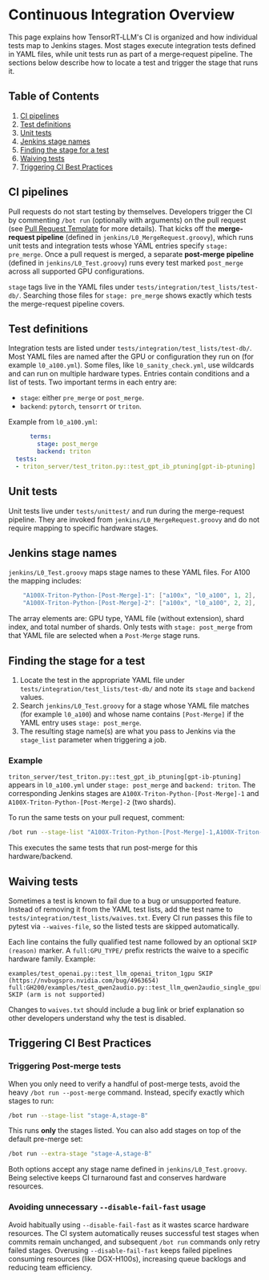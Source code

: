 # Continuous Integration Overview

This page explains how TensorRT‑LLM's CI is organized and how individual tests map to Jenkins stages. Most stages execute integration tests defined in YAML files, while unit tests run as part of a merge‑request pipeline. The sections below describe how to locate a test and trigger the stage that runs it.

## Table of Contents
1. [CI pipelines](#ci-pipelines)
2. [Test definitions](#test-definitions)
3. [Unit tests](#unit-tests)
4. [Jenkins stage names](#jenkins-stage-names)
5. [Finding the stage for a test](#finding-the-stage-for-a-test)
6. [Waiving tests](#waiving-tests)
7. [Triggering CI Best Practices](#triggering-ci-best-practices)

## CI pipelines

Pull requests do not start testing by themselves. Developers trigger the CI by commenting `/bot run` (optionally with arguments) on the pull request (see [Pull Request Template](../../../.github/pull_request_template.md) for more details). That kicks off the **merge-request pipeline** (defined in `jenkins/L0_MergeRequest.groovy`), which runs unit tests and integration tests whose YAML entries specify `stage: pre_merge`. Once a pull request is merged, a separate **post-merge pipeline** (defined in `jenkins/L0_Test.groovy`) runs every test marked `post_merge` across all supported GPU configurations.

`stage` tags live in the YAML files under `tests/integration/test_lists/test-db/`. Searching those files for `stage: pre_merge` shows exactly which tests the merge-request pipeline covers.

## Test definitions

Integration tests are listed under `tests/integration/test_lists/test-db/`. Most YAML files are named after the GPU or configuration they run on (for example `l0_a100.yml`). Some files, like `l0_sanity_check.yml`, use wildcards and can run on multiple hardware types. Entries contain conditions and a list of tests. Two important terms in each entry are:

- `stage`: either `pre_merge` or `post_merge`.
- `backend`: `pytorch`, `tensorrt` or `triton`.

Example from `l0_a100.yml`:

```yaml
      terms:
        stage: post_merge
        backend: triton
  tests:
  - triton_server/test_triton.py::test_gpt_ib_ptuning[gpt-ib-ptuning]
```

## Unit tests

Unit tests live under `tests/unittest/` and run during the merge-request pipeline. They are invoked from `jenkins/L0_MergeRequest.groovy` and do not require mapping to specific hardware stages.

## Jenkins stage names

`jenkins/L0_Test.groovy` maps stage names to these YAML files.  For A100 the mapping includes:

```groovy
    "A100X-Triton-Python-[Post-Merge]-1": ["a100x", "l0_a100", 1, 2],
    "A100X-Triton-Python-[Post-Merge]-2": ["a100x", "l0_a100", 2, 2],
```

The array elements are: GPU type, YAML file (without extension), shard index, and total number of shards. Only tests with `stage: post_merge` from that YAML file are selected when a `Post-Merge` stage runs.

## Finding the stage for a test

1. Locate the test in the appropriate YAML file under `tests/integration/test_lists/test-db/` and note its `stage` and `backend` values.
2. Search `jenkins/L0_Test.groovy` for a stage whose YAML file matches (for example `l0_a100`) and whose name contains `[Post-Merge]` if the YAML entry uses `stage: post_merge`.
3. The resulting stage name(s) are what you pass to Jenkins via the `stage_list` parameter when triggering a job.

### Example

`triton_server/test_triton.py::test_gpt_ib_ptuning[gpt-ib-ptuning]` appears in `l0_a100.yml` under `stage: post_merge` and `backend: triton`.  The corresponding Jenkins stages are `A100X-Triton-Python-[Post-Merge]-1` and `A100X-Triton-Python-[Post-Merge]-2` (two shards).

To run the same tests on your pull request, comment:

```bash
/bot run --stage-list "A100X-Triton-Python-[Post-Merge]-1,A100X-Triton-Python-[Post-Merge]-2"
```

This executes the same tests that run post-merge for this hardware/backend.

## Waiving tests

Sometimes a test is known to fail due to a bug or unsupported feature. Instead
of removing it from the YAML test lists, add the test name to
`tests/integration/test_lists/waives.txt`. Every CI run passes this file to
pytest via `--waives-file`, so the listed tests are skipped automatically.

Each line contains the fully qualified test name followed by an optional
`SKIP (reason)` marker. A `full:GPU_TYPE/` prefix restricts the waive to a
specific hardware family. Example:

```text
examples/test_openai.py::test_llm_openai_triton_1gpu SKIP (https://nvbugspro.nvidia.com/bug/4963654)
full:GH200/examples/test_qwen2audio.py::test_llm_qwen2audio_single_gpu[qwen2_audio_7b_instruct] SKIP (arm is not supported)
```

Changes to `waives.txt` should include a bug link or brief explanation so other
developers understand why the test is disabled.

## Triggering CI Best Practices

### Triggering Post-merge tests

When you only need to verify a handful of post-merge tests, avoid the heavy
`/bot run --post-merge` command. Instead, specify exactly which stages to run:

```bash
/bot run --stage-list "stage-A,stage-B"
```

This runs **only** the stages listed. You can also add stages on top of the
default pre-merge set:

```bash
/bot run --extra-stage "stage-A,stage-B"
```

Both options accept any stage name defined in `jenkins/L0_Test.groovy`. Being
selective keeps CI turnaround fast and conserves hardware resources.

### Avoiding unnecessary `--disable-fail-fast` usage

Avoid habitually using `--disable-fail-fast` as it wastes scarce hardware resources. The CI system automatically reuses successful test stages when commits remain unchanged, and subsequent `/bot run` commands only retry failed stages. Overusing `--disable-fail-fast` keeps failed pipelines consuming resources (like DGX-H100s), increasing queue backlogs and reducing team efficiency.
